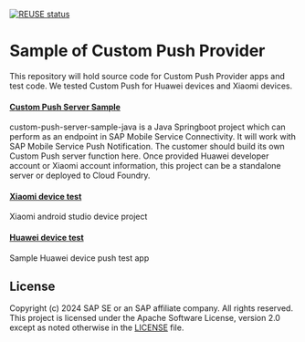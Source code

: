 [![REUSE status](https://api.reuse.software/badge/github.com/SAP-samples/cloud-mobile-custom-push-provider)](https://api.reuse.software/info/github.com/SAP-samples/cloud-mobile-custom-push-provider)

# Sample of Custom Push Provider
This repository will hold source code for Custom Push Provider apps and test code. We tested Custom Push for Huawei devices and Xiaomi devices.

#### [Custom Push Server Sample](./custom-push-server-sample-java)
custom-push-server-sample-java is a Java Springboot project which can perform as an endpoint in SAP Mobile Service Connectivity. It will work with SAP Mobile Service Push Notification. The customer should build its own Custom Push server function here. Once provided Huawei developer account or Xiaomi account information, this project can be a standalone server or deployed to Cloud Foundry. 

#### [Xiaomi device test](./xiaomi-push-clientdemo-android)
Xiaomi android studio device project

#### [Huawei device test](./hms-push-clientdemo-android)
Sample Huawei device push test app

License
-------
Copyright (c) 2024 SAP SE or an SAP affiliate company. All rights reserved. This project is licensed under the Apache Software License, version 2.0 except as noted otherwise in the [LICENSE](LICENSES/Apache-2.0.txt) file.
